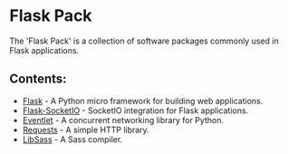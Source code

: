 # Flask Pack

The 'Flask Pack' is a collection of software packages commonly used in Flask applications.

## Contents:
 - [Flask](https://github.com/pallets/flask) - A Python micro framework for building web applications.
 - [Flask-SocketIO](https://github.com/miguelgrinberg/Flask-SocketIO) - SocketIO integration for Flask applications.
 - [Eventlet](https://github.com/eventlet/eventlet) - A concurrent networking library for Python.
 - [Requests](https://github.com/psf/requests) - A simple HTTP library.
 - [LibSass](https://github.com/sass/libsass) - A Sass compiler.

